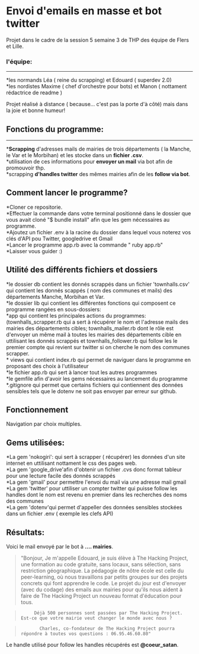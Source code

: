 # Envoi d'emails en masse et bot twitter   

  
Projet dans le cadre de la session 5 semaine 3 de THP des équipe de Flers et Lille.  
  
### l'équipe:  
--------

*les normands Léa ( reine du scrapping) et Edouard ( superdev 2.0)  
*les nordistes Maxime ( chef d'orchestre pour bots) et Manon ( nottament rédactrice de readme )  

Projet réalisé à distance ( because... c'est pas la porte d'à côté) mais dans la joie et bonne humeur!

## Fonctions du programme:  
-----------------------
*__Scrapping__ d'adresses mails de mairies de trois départements ( la Manche, le Var et le Morbihan) et les stocke dans un __fichier .csv__.  
*utilisation de ces informations pour __envoyer un mail__ via bot afin de promouvoir thp.   
*scrapping __d'handles twitter__ des mêmes mairies afin de les __follow via bot__.  

## Comment lancer le programme?             
*Cloner ce repositorie.  
*Effectuer la commande dans votre terminal positionné dans le dossier que vous avait cloné "$ bundle install" afin que les gem nécessaires au programme.  
*Ajoutez un fichier .env à la racine du dossier dans lequel vous noterez vos clés d'API pou Twitter, googledrive et Gmail  
*Lancer le programme app.rb avec la commande " ruby app.rb"  
*Laisser vous guider :)  

## Utilité des différents fichiers et dossiers

*le dossier db contient les donnés scrappés dans un fichier 'townhalls.csv' qui contient les donnés scappés ( nom des communes et mails) des départements Manche, Morbihan et Var.  
*le dossier lib qui contient les différentes fonctions qui composent ce programme rangées en sous-dossiers:   
	*app qui contient les principales actions du programmes:(townhalls_scrapper.rb qui a sert à récupérer le nom et l'adresse mails des mairies des départements cibles; townhalls_mailer.rb dont le rôle est d'envoyer un même mail à toutes les mairies des départements cible en uttilisant les donnés scrappés et townhalls_follower.rb qui follow les le premier compte qui revient sur twitter si on cherche le nom des communes scrapper.  
	* views qui contient index.rb qui permet de naviguer dans le programme en proposant des 	choix à l'utilisateur  
*le fichier app.rb qui sert à lancer tout les autres programmes  
*le gemfile afin d'avoir les gems nécessaires au lancement du programme  
*.gitignore qui permet que certains fichiers qui contiennent des données sensibles tels que le dotenv ne soit pas envoyer par erreur sur github.  

## Fonctionnement 
 
Navigation par choix multiples.

## Gems utilisées:

*La gem 'nokogiri': qui sert à scrapper ( récupérer) les données d'un site internet en uttilisant nottament le css des pages web.  
*La gem 'google_drive'afin d'obtenir un fichier .cvs donc format tableur pour une lecture facile des donnés scrappés  
*La gem 'gmail' pour permettre l'envoi du mail via une adresse mail gmail  
*La gem 'twitter' pour uttiliser un compter twitter qui puisse follow les handles dont le nom est revenu en premier dans les recherches des noms des communes  
*La gem 'dotenv'qui permet d'appeller des données sensibles stockées dans un fichier .env ( exemple les clefs API)  

## Résultats:

Voici le mail envoyé par le bot à __.... mairies__.  
>"Bonjour,
>            Je m'appelle Edouard, je suis élève à The Hacking Project, une formation au code gratuite,
>            sans locaux, sans sélection, sans restriction géographique.
            La pédagogie de nôtre école est celle du peer-learning, où nous travaillons par petits groupes sur des projets concrets qui font apprendre le code.
>            Le projet du jour est d'envoyer (avec du codage) des emails aux mairies pour qu'ils nous aident à faire de The Hacking Project un nouveau format d'éducation pour tous.

>          Déjà 500 personnes sont passées par The Hacking Project. Est-ce que votre mairie veut changer le monde avec nous ?

>            Charles, co-fondateur de The Hacking Project pourra répondre à toutes vos questions : 06.95.46.60.80"  

Le handle utilisé pour follow les handles récupérés est __@coeur_satan__.
